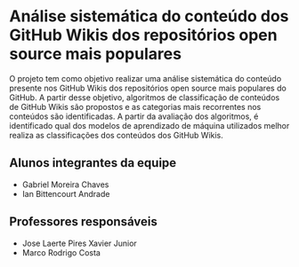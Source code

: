 # Análise sistemática do conteúdo dos GitHub Wikis dos repositórios open source mais populares

O projeto tem como objetivo realizar uma análise sistemática do conteúdo presente nos GitHub Wikis dos repositórios open source mais populares do GitHub. A partir desse objetivo, algoritmos de classificação de conteúdos de GitHub Wikis são propostos e as categorias mais recorrentes nos conteúdos são identificadas. A partir da avaliação dos algoritmos, é identificado qual dos modelos de aprendizado de máquina utilizados melhor realiza as classificações dos conteúdos dos GitHub Wikis.

## Alunos integrantes da equipe

- Gabriel Moreira Chaves
- Ian Bittencourt Andrade

## Professores responsáveis

- Jose Laerte Pires Xavier Junior
- Marco Rodrigo Costa
<!-- * Nome do orientador de TCC II -->

<!-- ## Instruções de Replicação/Reprodução

Apresentar instruções de como o trabalho pode ser replicado/reproduzido. -->
